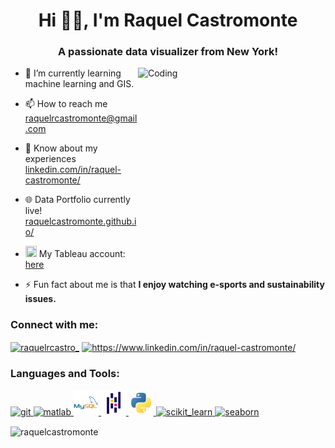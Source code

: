 <h1 align="center">Hi 👋🏽, I'm Raquel Castromonte</h1>
<h3 align="center">A passionate data visualizer from New York!</h3>
<img align="right" alt="Coding" width ="300" height="300" iframe src = "https://media4.giphy.com/media/xUOxfbAOLZmR356YgM/giphy.gif?cid=ecf05e47hp9k9fcgmstm6ce19zpyo02onrnbc062k9kdowsr&rid=giphy.gif&ct=g" >

- 🌱 I’m currently learning machine learning and GIS.

- 📫 How to reach me raquelrcastromonte@gmail.com

- 📄 Know about my experiences [linkedin.com/in/raquel-castromonte/](https://www.linkedin.com/in/raquel-castromonte/)

- 🌐 Data Portfolio currently live! [raquelcastromonte.github.io/](https://raquelcastromonte.github.io/)

- <img src = "https://th.bing.com/th/id/R.67a1900b17b570676a2ee70551b54186?rik=GXPP3%2fTJDU1TSQ&pid=ImgRaw&r=0" atl = "tableau" width = "18" height = "18"> My Tableau account: [here](https://public.tableau.com/app/profile/raquel.castromonte5615)

- ⚡ Fun fact about me is that **I enjoy watching e-sports and sustainability issues.**

<h3 align="left">Connect with me:</h3>
<p align="left">
<a href="https://twitter.com/raquelrcastro_" target="blank"><img align="center" src="https://raw.githubusercontent.com/rahuldkjain/github-profile-readme-generator/master/src/images/icons/Social/twitter.svg" alt="raquelrcastro_" height="30" width="40" /></a>
<a href="https://linkedin.com/in/https://www.linkedin.com/in/raquel-castromonte/" target="blank"><img align="center" src="https://raw.githubusercontent.com/rahuldkjain/github-profile-readme-generator/master/src/images/icons/Social/linked-in-alt.svg" alt="https://www.linkedin.com/in/raquel-castromonte/" height="30" width="40" /></a>
</p>

<h3 align="left">Languages and Tools:</h3>
<p align="left"> <a href="https://git-scm.com/" target="_blank" rel="noreferrer"> <img src="https://www.vectorlogo.zone/logos/git-scm/git-scm-icon.svg" alt="git" width="40" height="40"/> </a> <a href="https://www.mathworks.com/" target="_blank" rel="noreferrer"> <img src="https://upload.wikimedia.org/wikipedia/commons/2/21/Matlab_Logo.png" alt="matlab" width="40" height="40"/> </a> <a href="https://www.mysql.com/" target="_blank" rel="noreferrer"> <img src="https://raw.githubusercontent.com/devicons/devicon/master/icons/mysql/mysql-original-wordmark.svg" alt="mysql" width="40" height="40"/> </a> <a href="https://pandas.pydata.org/" target="_blank" rel="noreferrer"> <img src="https://raw.githubusercontent.com/devicons/devicon/2ae2a900d2f041da66e950e4d48052658d850630/icons/pandas/pandas-original.svg" alt="pandas" width="40" height="40"/> </a> <a href="https://www.python.org" target="_blank" rel="noreferrer"> <img src="https://raw.githubusercontent.com/devicons/devicon/master/icons/python/python-original.svg" alt="python" width="40" height="40"/> </a> <a href="https://scikit-learn.org/" target="_blank" rel="noreferrer"> <img src="https://upload.wikimedia.org/wikipedia/commons/0/05/Scikit_learn_logo_small.svg" alt="scikit_learn" width="40" height="40"/> </a> <a href="https://seaborn.pydata.org/" target="_blank" rel="noreferrer"> <img src="https://seaborn.pydata.org/_images/logo-mark-lightbg.svg" alt="seaborn" width="40" height="40"/> </a> </p>

<p><img align="center" src="https://github-readme-stats.vercel.app/api/top-langs?username=raquelcastromonte&show_icons=true&locale=en&layout=compact" alt="raquelcastromonte" /></p>

